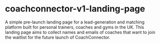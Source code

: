 # coachconnector-v1-landing-page
A simple pre-launch landing page for a lead-generation and matching platform built for personal trainers, coaches and gyms in the UK. This landing page aims to collect names and emails of coaches that want to join the waitlist for the future launch of CoachConnector.
